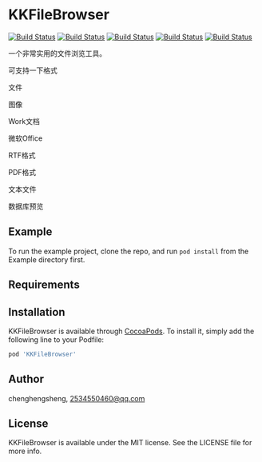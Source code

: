 # KKFileBrowser

[![Build Status](https://img.shields.io/badge/Github-QMKKXProduct-brightgreen.svg)](https://github.com/HansenCCC/KKFileBrowser)
[![Build Status](https://img.shields.io/badge/platform-ios-orange.svg)](https://github.com/HansenCCC/KKFileBrowser)
[![Build Status](https://img.shields.io/badge/HansenCCC-Github-blue.svg)](https://github.com/HansenCCC)
[![Build Status](https://img.shields.io/badge/HansenCCC-知乎-lightgrey.svg)](https://www.zhihu.com/people/EngCCC)
[![Build Status](https://img.shields.io/badge/已上架AppStore-Apple-success.svg)](https://apps.apple.com/cn/app/ios%E5%AE%9E%E9%AA%8C%E5%AE%A4/id1568656582)


一个非常实用的文件浏览工具。

可支持一下格式

文件

图像

Work文档

微软Office

RTF格式

PDF格式

文本文件

数据库预览


## Example

To run the example project, clone the repo, and run `pod install` from the Example directory first.

## Requirements

## Installation

KKFileBrowser is available through [CocoaPods](https://cocoapods.org). To install
it, simply add the following line to your Podfile:

```ruby
pod 'KKFileBrowser'
```

## Author

chenghengsheng, 2534550460@qq.com

## License

KKFileBrowser is available under the MIT license. See the LICENSE file for more info.
